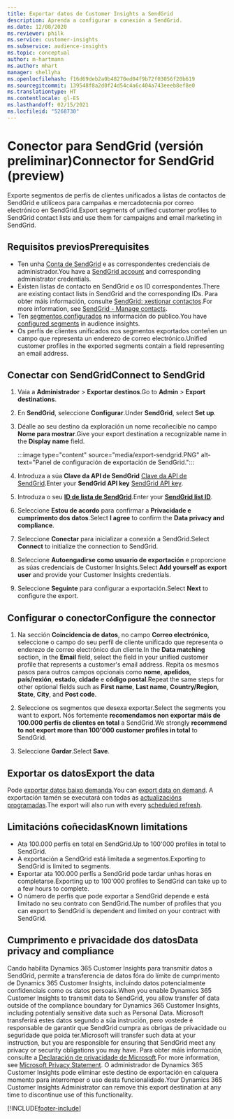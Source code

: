 ```yaml
---
title: Exportar datos de Customer Insights a SendGrid
description: Aprenda a configurar a conexión a SendGrid.
ms.date: 12/08/2020
ms.reviewer: philk
ms.service: customer-insights
ms.subservice: audience-insights
ms.topic: conceptual
author: m-hartmann
ms.author: mhart
manager: shellyha
ms.openlocfilehash: f16d69deb2a0b48270ed04f9b72f03056f20b619
ms.sourcegitcommit: 139548f8a2d0f24d54c4a6c404a743eeeb8ef8e0
ms.translationtype: HT
ms.contentlocale: gl-ES
ms.lasthandoff: 02/15/2021
ms.locfileid: "5268730"
---
```

# <a name="connector-for-sendgrid-preview"></a><span data-ttu-id="799dc-103">Conector para SendGrid (versión preliminar)</span><span class="sxs-lookup"><span data-stu-id="799dc-103">Connector for SendGrid (preview)</span></span>

<span data-ttu-id="799dc-104">Exporte segmentos de perfís de clientes unificados a listas de contactos de SendGrid e utilíceos para campañas e mercadotecnia por correo electrónico en SendGrid.</span><span class="sxs-lookup"><span data-stu-id="799dc-104">Export segments of unified customer profiles to SendGrid contact lists and use them for campaigns and email marketing in SendGrid.</span></span> 

## <a name="prerequisites"></a><span data-ttu-id="799dc-105">Requisitos previos</span><span class="sxs-lookup"><span data-stu-id="799dc-105">Prerequisites</span></span>

-   <span data-ttu-id="799dc-106">Ten unha [Conta de SendGrid](https://sendgrid.com/) e as correspondentes credenciais de administrador.</span><span class="sxs-lookup"><span data-stu-id="799dc-106">You have a [SendGrid account](https://sendgrid.com/) and corresponding administrator credentials.</span></span>
-   <span data-ttu-id="799dc-107">Existen listas de contacto en SendGrid e os ID correspondentes.</span><span class="sxs-lookup"><span data-stu-id="799dc-107">There are existing contact lists in SendGrid and the corresponding IDs.</span></span> <span data-ttu-id="799dc-108">Para obter máis información, consulte [SendGrid: xestionar contactos](https://sendgrid.com/docs/ui/managing-contacts/create-and-manage-contacts/#manage-contacts).</span><span class="sxs-lookup"><span data-stu-id="799dc-108">For more information, see [SendGrid - Manage contacts](https://sendgrid.com/docs/ui/managing-contacts/create-and-manage-contacts/#manage-contacts).</span></span>
-   <span data-ttu-id="799dc-109">Ten [segmentos configurados](segments.md) na información do público.</span><span class="sxs-lookup"><span data-stu-id="799dc-109">You have [configured segments](segments.md) in audience insights.</span></span>
-   <span data-ttu-id="799dc-110">Os perfís de clientes unificados nos segmentos exportados conteñen un campo que representa un enderezo de correo electrónico.</span><span class="sxs-lookup"><span data-stu-id="799dc-110">Unified customer profiles in the exported segments contain a field representing an email address.</span></span>

## <a name="connect-to-sendgrid"></a><span data-ttu-id="799dc-111">Conectar con SendGrid</span><span class="sxs-lookup"><span data-stu-id="799dc-111">Connect to SendGrid</span></span>

1. <span data-ttu-id="799dc-112">Vaia a **Administrador** > **Exportar destinos**.</span><span class="sxs-lookup"><span data-stu-id="799dc-112">Go to **Admin** > **Export destinations**.</span></span>

1. <span data-ttu-id="799dc-113">En **SendGrid**, seleccione **Configurar**.</span><span class="sxs-lookup"><span data-stu-id="799dc-113">Under **SendGrid**, select **Set up**.</span></span>

1. <span data-ttu-id="799dc-114">Déalle ao seu destino da exploración un nome recoñecible no campo **Nome para mostrar**.</span><span class="sxs-lookup"><span data-stu-id="799dc-114">Give your export destination a recognizable name in the **Display name** field.</span></span>

   :::image type="content" source="media/export-sendgrid.PNG" alt-text="Panel de configuración de exportación de SendGrid.":::

1. <span data-ttu-id="799dc-116">Introduza a súa **Clave da API de SendGrid** [Clave da API de SendGrid](https://sendgrid.com/docs/ui/account-and-settings/api-keys/).</span><span class="sxs-lookup"><span data-stu-id="799dc-116">Enter your **SendGrid API key** [SendGrid API key](https://sendgrid.com/docs/ui/account-and-settings/api-keys/).</span></span>

1. <span data-ttu-id="799dc-117">Introduza o seu **[ID de lista de SendGrid](https://sendgrid.com/docs/ui/managing-contacts/create-and-manage-contacts/#manage-contacts)**.</span><span class="sxs-lookup"><span data-stu-id="799dc-117">Enter your **[SendGrid list ID](https://sendgrid.com/docs/ui/managing-contacts/create-and-manage-contacts/#manage-contacts)**.</span></span>

1. <span data-ttu-id="799dc-118">Seleccione **Estou de acordo** para confirmar a **Privacidade e cumprimento dos datos**.</span><span class="sxs-lookup"><span data-stu-id="799dc-118">Select **I agree** to confirm the **Data privacy and compliance**.</span></span>

1. <span data-ttu-id="799dc-119">Seleccione **Conectar** para inicializar a conexión a SendGrid.</span><span class="sxs-lookup"><span data-stu-id="799dc-119">Select **Connect** to initialize the connection to SendGrid.</span></span>

1. <span data-ttu-id="799dc-120">Seleccione **Autoengadirse como usuario de exportación** e proporcione as súas credenciais de Customer Insights.</span><span class="sxs-lookup"><span data-stu-id="799dc-120">Select **Add yourself as export user** and provide your Customer Insights credentials.</span></span>

1. <span data-ttu-id="799dc-121">Seleccione **Seguinte** para configurar a exportación.</span><span class="sxs-lookup"><span data-stu-id="799dc-121">Select **Next** to configure the export.</span></span>

## <a name="configure-the-connector"></a><span data-ttu-id="799dc-122">Configurar o conector</span><span class="sxs-lookup"><span data-stu-id="799dc-122">Configure the connector</span></span>

1. <span data-ttu-id="799dc-123">Na sección **Coincidencia de datos**, no campo **Correo electrónico**, seleccione o campo do seu perfil de cliente unificado que representa o enderezo de correo electrónico dun cliente.</span><span class="sxs-lookup"><span data-stu-id="799dc-123">In the **Data matching** section, in the **Email** field, select the field in your unified customer profile that represents a customer's email address.</span></span> <span data-ttu-id="799dc-124">Repita os mesmos pasos para outros campos opcionais como **nome**, **apelidos**, **país/rexión**, **estado**, **cidade** e **código postal**.</span><span class="sxs-lookup"><span data-stu-id="799dc-124">Repeat the same steps for other optional fields such as **First name**, **Last name**, **Country/Region**, **State**, **City**, and **Post code**.</span></span>

1. <span data-ttu-id="799dc-125">Seleccione os segmentos que desexa exportar.</span><span class="sxs-lookup"><span data-stu-id="799dc-125">Select the segments you want to export.</span></span> <span data-ttu-id="799dc-126">Nós fortemente **recomendamos non exportar máis de 100.000 perfís de clientes en total** a SendGrid.</span><span class="sxs-lookup"><span data-stu-id="799dc-126">We strongly **recommend to not export more than 100'000 customer profiles in total** to SendGrid.</span></span> 

1. <span data-ttu-id="799dc-127">Seleccione **Gardar**.</span><span class="sxs-lookup"><span data-stu-id="799dc-127">Select **Save**.</span></span>

## <a name="export-the-data"></a><span data-ttu-id="799dc-128">Exportar os datos</span><span class="sxs-lookup"><span data-stu-id="799dc-128">Export the data</span></span>

<span data-ttu-id="799dc-129">Pode [exportar datos baixo demanda](export-destinations.md).</span><span class="sxs-lookup"><span data-stu-id="799dc-129">You can [export data on demand](export-destinations.md).</span></span> <span data-ttu-id="799dc-130">A exportación tamén se executará con todas as [actualizacións programadas](system.md#schedule-tab).</span><span class="sxs-lookup"><span data-stu-id="799dc-130">The export will also run with every [scheduled refresh](system.md#schedule-tab).</span></span>

## <a name="known-limitations"></a><span data-ttu-id="799dc-131">Limitacións coñecidas</span><span class="sxs-lookup"><span data-stu-id="799dc-131">Known limitations</span></span>

- <span data-ttu-id="799dc-132">Ata 100.000 perfís en total en SendGrid.</span><span class="sxs-lookup"><span data-stu-id="799dc-132">Up to 100'000 profiles in total to SendGrid.</span></span>
- <span data-ttu-id="799dc-133">A exportación a SendGrid está limitada a segmentos.</span><span class="sxs-lookup"><span data-stu-id="799dc-133">Exporting to SendGrid is limited to segments.</span></span>
- <span data-ttu-id="799dc-134">Exportar ata 100.000 perfís a SendGrid pode tardar unhas horas en completarse.</span><span class="sxs-lookup"><span data-stu-id="799dc-134">Exporting up to 100'000 profiles to SendGrid can take up to a few hours to complete.</span></span> 
- <span data-ttu-id="799dc-135">O número de perfís que pode exportar a SendGrid depende e está limitado no seu contrato con SendGrid.</span><span class="sxs-lookup"><span data-stu-id="799dc-135">The number of profiles that you can export to SendGrid is dependent and limited on your contract with SendGrid.</span></span>

## <a name="data-privacy-and-compliance"></a><span data-ttu-id="799dc-136">Cumprimento e privacidade dos datos</span><span class="sxs-lookup"><span data-stu-id="799dc-136">Data privacy and compliance</span></span>

<span data-ttu-id="799dc-137">Cando habilita Dynamics 365 Customer Insights para transmitir datos a SendGrid, permite a transferencia de datos fóra do límite de cumprimento de Dynamics 365 Customer Insights, incluíndo datos potencialmente confidenciais como os datos persoais.</span><span class="sxs-lookup"><span data-stu-id="799dc-137">When you enable Dynamics 365 Customer Insights to transmit data to SendGrid, you allow transfer of data outside of the compliance boundary for Dynamics 365 Customer Insights, including potentially sensitive data such as Personal Data.</span></span> <span data-ttu-id="799dc-138">Microsoft transferirá estes datos segundo a súa instrución, pero vostede é responsable de garantir que SendGrid cumpra as obrigas de privacidade ou seguridade que poida ter.</span><span class="sxs-lookup"><span data-stu-id="799dc-138">Microsoft will transfer such data at your instruction, but you are responsible for ensuring that SendGrid meet any privacy or security obligations you may have.</span></span> <span data-ttu-id="799dc-139">Para obter máis información, consulte a [Declaración de privacidade de Microsoft](https://go.microsoft.com/fwlink/?linkid=396732).</span><span class="sxs-lookup"><span data-stu-id="799dc-139">For more information, see [Microsoft Privacy Statement](https://go.microsoft.com/fwlink/?linkid=396732).</span></span>
<span data-ttu-id="799dc-140">O administrador de Dynamics 365 Customer Insights pode eliminar este destino de exportación en calquera momento para interromper o uso desta funcionalidade.</span><span class="sxs-lookup"><span data-stu-id="799dc-140">Your Dynamics 365 Customer Insights Administrator can remove this export destination at any time to discontinue use of this functionality.</span></span>


[!INCLUDE[footer-include](../includes/footer-banner.md)]